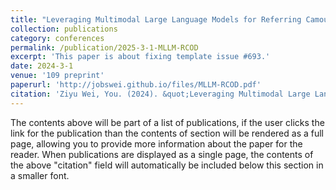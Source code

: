 ```yaml
---
title: "Leveraging Multimodal Large Language Models for Referring Camouflaged Object Detection"
collection: publications
category: conferences
permalink: /publication/2025-3-1-MLLM-RCOD
excerpt: 'This paper is about fixing template issue #693.'
date: 2024-3-1
venue: '109 preprint'
paperurl: 'http://jobswei.github.io/files/MLLM-RCOD.pdf'
citation: 'Ziyu Wei, You. (2024). &quot;Leveraging Multimodal Large Language Models for Referring Camouflaged Object Detection.&quot; <i>GitHub Journal of Bugs</i>. 109 preprint.'
---
```


The contents above will be part of a list of publications, if the user clicks the link for the publication than the contents of section will be rendered as a full page, allowing you to provide more information about the paper for the reader. When publications are displayed as a single page, the contents of the above "citation" field will automatically be included below this section in a smaller font.

